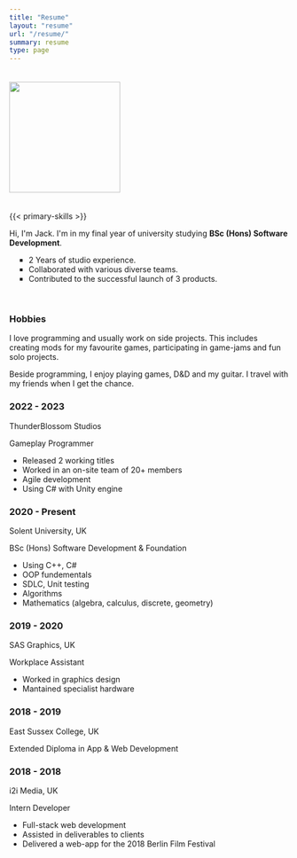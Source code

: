 ```yaml
---
title: "Resume"
layout: "resume"
url: "/resume/"
summary: resume
type: page
---
```

<div class="resume-item">
<img class="resume-img" src="/profile.webp" style="width:200px;height:200px; margin-bottom: 20px;margin-top: 20px;">

{{< primary-skills >}}

<p>Hi, I'm Jack. I'm in my final year of university studying <b>BSc (Hons) Software Development</b>.</p>
<ul style="padding-left: 35px; list-style: square;">
    <li>2 Years of studio experience.</li>
    <li>Collaborated with various diverse teams.</li>
    <li>Contributed to the successful launch of 3 products.</li>
</ul>

<br>
<p>
<h3>Hobbies</h3>

I love programming and usually work on side projects. This includes creating mods for my favourite games, participating in game-jams and fun solo projects.

Beside programming, I enjoy playing games, D&D and my guitar. I travel with my friends when I get the chance.</p>
</div>

<div class="resume-item">
    <div class="timeline">
        <div class="entry-timeline">
            <div class="title">
                <h3>2022 - 2023</h3>
                <p>ThunderBlossom Studios</p>
            </div>
            <div class="body">
                <p>Gameplay Programmer
                </p>
                <ul>
                    <li>Released 2 working titles</li>
                    <li>Worked in an on-site team of 20+ members</li>
                    <li>Agile development</li>
                    <li>Using C# with Unity engine</li>
                </ul>
            </div>
        </div>
        <div class="entry-timeline">
            <div class="title">
                <h3>2020 - Present</h3>
                <p>Solent University, UK</p>
            </div>
            <div class="body">
                <p><i class="fa fa-graduation-cap"></i> BSc (Hons) Software Development & Foundation
                </p>
                <ul>
                    <li>Using C++, C#</li>
                    <li>OOP fundementals</li>
                    <li>SDLC, Unit testing</li>
                    <li>Algorithms</li>
                    <li>Mathematics (algebra, calculus, discrete, geometry)</li>
                </ul>
            </div>
            <div class="entry-timeline">
                <div class="title">
                    <h3>2019 - 2020</h3>
                    <p>SAS Graphics, UK</p>
                </div>
                <div class="body">
                    <p>Workplace Assistant
                    </p>
                    <ul>
                        <li>Worked in graphics design</li>
                        <li>Mantained specialist hardware</li>
                    </ul>
                </div>
            </div>
            <div class="entry-timeline">
                <div class="title">
                    <h3>2018 - 2019</h3>
                    <p>East Sussex College, UK</p>
                </div>
                <div class="body">
                    <p><i class="fa fa-graduation-cap"></i> Extended Diploma in App & Web Development
                    </p>
                </div>
            </div>
            <div class="entry-timeline">
                <div class="title">
                    <h3>2018 - 2018</h3>
                    <p>i2i Media, UK</p>
                </div>
                <div class="body">
                    <p>Intern Developer
                    </p>
                    <ul>
                        <li>Full-stack web development</li>
                        <li>Assisted in deliverables to clients</li>
                        <li>Delivered a web-app for the 2018 Berlin Film Festival</li>
                    </ul>
                </div>
            </div>
        </div>
    </div>

